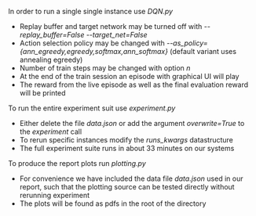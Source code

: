 In order to run a single single instance use _DQN.py_
- Replay buffer and target network may be turned off with _--replay_buffer=False --target_net=False_
- Action selection policy may be changed with _--as_policy={ann_egreedy,egreedy,softmax,ann_softmax}_ (default variant uses annealing egreedy)
- Number of train steps may be changed with option _n_
- At the end of the train session an episode with graphical UI will play
- The reward from the live episode as well as the final evaluation reward will be printed

To run the entire experiment suit use _experiment.py_
- Either delete the file _data.json_ or add the argument _overwrite=True_ to the _experiment_ call
- To rerun specific instances modify the _runs_kwargs_ datastructure
- The full experiment suite runs in about 33 minutes on our systems

To produce the report plots run _plotting.py_
- For convenience we have included the data file _data.json_ used in our report, such that the plotting source can be tested directly without rerunning experiment
- The plots will be found as pdfs in the root of the directory
